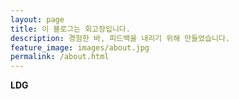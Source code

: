 ```yaml
---
layout: page
title: 이 블로그는 회고장입니다.
description: 경험한 바, 피드백을 내리기 위해 만들었습니다.
feature_image: images/about.jpg
permalink: /about.html
---
```


**LDG** 
